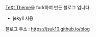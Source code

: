 [TeXt Theme](https://kitian616.github.io/jekyll-TeXt-theme/)을 fork하여 만든 블로그 입니다.
- jekyll 사용

블로그 주소 : https://jsuk10.github.io/blog
